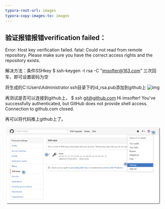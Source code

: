 ```yaml
---
typora-root-url: images
typora-copy-images-to: images
---
```


## 验证报错报错verification failed：

Error: Host key verification failed.
fatal: Could not read from remote repository.
Please make sure you have the correct access rights and the repository exists.

解决方法：条件SSHkey
$ ssh-keygen -t rsa -C "imsofter@163.com"
三次回车，即可设置密码为空

将生成的C:\Users\Administrator.ssh目录下的id_rsa.pub添加到github上
![img](https://images2015.cnblogs.com/blog/577880/201602/577880-20160229183347876-960342404.png)

再测试是否可以连接到github上，
$ ssh git@github.com
Hi imsofter! You've successfully authenticated, but GitHub does not provide shell access.
Connection to github.com closed.

再可以将代码推上github上了。



![1](/1.png)